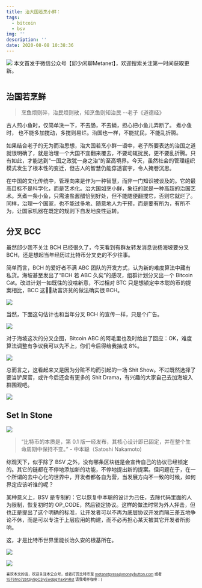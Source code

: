 ```yaml
---
title: 治大国若烹小鲜：
tags:
  - bitcoin
  - bsv
img: ''
description: ''
date: 2020-08-08 10:38:36
---
```


![](https://imgkr.cn-bj.ufileos.com/714a9aaf-8719-40e1-b72f-7fe1edd36a22.png)
本文首发于微信公众号【邱少闲聊Metanet】，欢迎搜索关注第一时间获取更新。

![]()

## 治国若烹鲜

> 烹鱼烦则碎，治民烦则散，知烹鱼则知治民 --老子《道德经》

古人煎小鱼时，仅简单洗一下，不去肠，不去鳞，担心把小鱼儿弄断了。 煮小鱼时， 也不能多加搅动，多搅则易烂。治国也一样，不能扰民，不能乱折腾。

<!--more-->

如果结合老子的无为而治思想，治大国若烹小鲜一语中，老子所要表达的治国之道就很明确了，就是治理一个大国不宜翻来覆去，不要动辄扰民，更不要乱折腾。只有如此，才能达到“一国之政犹一身之治”的至高境界。今天，虽然社会的管理组织模式发生了根本性的变迁，但古人的智慧仍能穿透寰宇，令人掩卷沉思。

在中国的文化传统中，管理向来是作为一种智慧，而非一门知识被谈及的。它的最高目标不是科学化，而是艺术化。治大国如烹小鲜，象征的就是一种高超的治国艺术。烹煮一条小鱼，只需油盐酱醋恰到好处，但不能随便翻搅它，否则它就烂了。同样，治理一个国家，也不能过多地、随意地人为干预，而是要有所为，有所不为，让国家机器在既定的规则下自发地良性运转。

## 分叉 BCC

虽然邱少我不关注 BCH 已经很久了，今天看到有群友转发消息说杨海坡要分叉 BCH，还是想起当年经历过比特币分叉史的不少往事。

简单而言，BCH 的爱好者不满 ABC 团队的开发方式，认为新的难度算法中藏有私货。海坡甚至发出了“BCH 若 ABC 久矣”的感叹，组群计划分叉出一个 Bitcoin Cat。改进计划一如既往的没啥新意，不过相对 BTC 只是想锁定中本聪的币的提案相比，BCC 这劫富济贫的做法确实很 BCH。

![](https://static01.imgkr.com/temp/4181e00c795042ac8e2cbf1e34cd80e9.jpg)

当然，下面这句估计也和当年分叉 BCH 的宣传一样，只是个广告。

![](https://static01.imgkr.com/temp/b57349e84bfe4dc6aee1567dc3c1e018.jpg)

对于海坡这次的分叉企图，Bitcoin ABC 的阿毛里也及时给出了回应：OK，难度算法调整有争议我可以先不上，你们今后得给我抽成 8%。

![](https://static01.imgkr.com/temp/ee632d528ba2486ab20cd004f36d6f51.jpg)

总而言之，这看起来又是因为分赃不均而引起的一场 Shit Show。不过既然选择了要当铲屎官，或许今后还会有更多的 Shit Drama，有兴趣的大家自己去加海坡入群围观吧。

![](https://static01.imgkr.com/temp/e67a4e0eae3548b49895a71ae867d21e.jpg)

## Set In Stone

![](https://static01.imgkr.com/temp/eeec9f21c3b849aa9b93ba8292c56476.jpeg)

> “比特币的本质是，第 0.1 版一经发布，其核心设计即已固定，并在整个生命周期中保持不变。” - 中本聪（Satoshi Nakamoto)

综观天下，似乎除了 BSV 之外，没有哪条区块链是会宣传自己的协议已经锁定的。其它的链都在不停地添加新的功能，不停地提出新的提案。但问题在于，在一个所谓的去中心化的世界中，开发者都各自为营，当发展方向不一致的时候，如何界定应该听谁的呢？

某种意义上，BSV 是专制的：它以恢复中本聪的设计为己任，去除代码里面的人为限制，恢复初时的 OP_CODE，然后锁定协议。这样的做法时常为外人抨击，但也正是提出了这个明确的标准，让开发者可以不再为底层协议开发而隔三差五地争论不休，而是可以专注于上层应用的构建，而不必再担心某天被其它开发者所影响。

这，才是比特币世界里能长治久安的根基所在。

![](https://static01.imgkr.com/temp/2cc6d7b87494477c908d6b87ea903b9e.jpg)

![](https://imgkr.cn-bj.ufileos.com/9c7d15e2-403a-4c2b-b01d-05c4cb14ad42.png)

<sub><sup>喜欢本文的话，欢迎关注本公众号，或者打赏比特币至 [metanetpress@moneybutton.com](bitcoin:metanetpress@moneybutton.com) 或者 [1GT6fnb7zbtzjy9pC3iyEwdpg11ax9nRst](bitcoin:1GT6fnb7zbtzjy9pC3iyEwdpg11ax9nRst) 请我喝杯咖啡：)</sup></sub>
